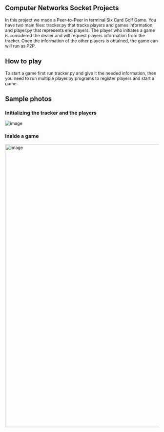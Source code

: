 ## Computer Networks Socket Projects
In this project we made a Peer-to-Peer in terminal Six Card Golf Game. You have two main files: tracker.py that tracks players and games information, and player.py that represents end players. The player who initiates a game is considered the dealer and will request players information from the tracker. Once the information of the other players is obtained, the game can will run as P2P.
 ## How to play
 To start a game first run tracker.py and give it the needed information, then you need to run multiple player.py programs to register players and start a game.

## Sample photos
### Initializing the tracker and the players
![image](https://github.com/user-attachments/assets/a12200c4-a717-4800-8ec9-167eb6d4e4c6)
### Inside a game
<img width="924" alt="image" src="https://github.com/user-attachments/assets/2c4a2d01-d7f1-4db1-b1f5-34e1e3400b21">